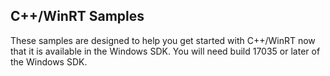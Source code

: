 ## C++/WinRT Samples

These samples are designed to help you get started with C++/WinRT now that it is available in the Windows SDK. You will need build 17035 or later of the Windows SDK.
